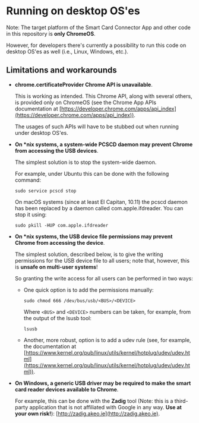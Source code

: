 # Running on desktop OS'es

Note: The target platform of the Smart Card Connector App and other code in this
repository is **only ChromeOS**.

However, for developers there's currently a possibility to run this code on
desktop OS'es as well (i.e., Linux, Windows, etc.).

## Limitations and workarounds

* **chrome.certificateProvider Chrome API is unavailable**.

  This is working as intended. This Chrome API, along with several others, is
  provided only on ChromeOS (see the Chrome App APIs documentation at
  [https://developer.chrome.com/apps/api_index](https://developer.chrome.com/apps/api_index)).

  The usages of such APIs will have to be stubbed out when running under desktop
  OS'es.

* **On \*nix systems, a system-wide PCSCD daemon may prevent Chrome from
  accessing the USB devices**.

  The simplest solution is to stop the system-wide daemon.

  For example, under Ubuntu this can be done with the following command:

  ```shell
  sudo service pcscd stop
  ```

  On macOS systems (since at least El Capitan, 10.11) the pcscd daemon has been
  replaced by a daemon called com.apple.ifdreader. You can stop it using:

  ```shell
  sudo pkill -HUP com.apple.ifdreader
  ```

* **On \*nix systems, the USB device file permissions may prevent Chrome from
  accessing the device**.

  The simplest solution, described below, is to give the writing permissions for
  the USB device file to all users; note that, however, this is **unsafe on
  multi-user systems**!

  So granting the write access for all users can be performed in two ways:

  * One quick option is to add the permissions manually:

    ```shell
    sudo chmod 666 /dev/bus/usb/<BUS>/<DEVICE>
    ```

    Where `<BUS>` and `<DEVICE>` numbers can be taken, for example, from the
    output of the lsusb tool:

    ```shell
    lsusb
    ```

  * Another, more robust, option is to add a udev rule (see, for example, the
    documentation at
    [https://www.kernel.org/pub/linux/utils/kernel/hotplug/udev/udev.html](https://www.kernel.org/pub/linux/utils/kernel/hotplug/udev/udev.html)).

* **On Windows, a generic USB driver may be required to make the smart card
  reader devices available to Chrome**.

  For example, this can be done with the **Zadig** tool (Note: this is a
  third-party application that is not affiliated with Google in any way. **Use
  at your own risk!**): [http://zadig.akeo.ie](http://zadig.akeo.ie).
